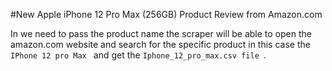 
#New Apple iPhone 12 Pro Max (256GB) Product Review from Amazon.com

In we need to pass the product name the scraper will be able to open the amazon.com website and search for the specific product in this case the `IPhone 12 pro Max ` and get the `Iphone_12_pro_max.csv file `. 
